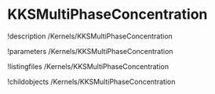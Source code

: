 <!-- MOOSE Documentation Stub: Remove this when content is added. -->

# KKSMultiPhaseConcentration
!description /Kernels/KKSMultiPhaseConcentration

!parameters /Kernels/KKSMultiPhaseConcentration

!listingfiles /Kernels/KKSMultiPhaseConcentration

!childobjects /Kernels/KKSMultiPhaseConcentration
